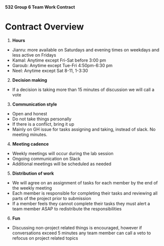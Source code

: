 **532 Group 6 Team Work Contract**

# Contract Overview
1. **Hours**
- Jianru: more available on Saturdays and evening times on weekdays and less active on Fridays 
- Kamal: Anytime except Fri-Sat before 3:00 pm
- Garoub: Anytime except Tue-Fri 4:50pm-6:30 pm 
- Neel: Anytime except Sat 8-11, 1-3:30


2. **Decision making**
- If a decision is taking more than 15 minutes of discussion we will call a vote

3. **Communication style**
- Open and honest
- Do not take things personally
- If there is a conflict, bring it up
- Mainly on GH issue for tasks assigning and taking, instead of slack. No meeting minutes. 

4. **Meeting cadence**
- Weekly meetings will occur during the lab session
- Ongoing communication on Slack
- Additional meetings will be scheduled as needed

5. **Distribution of work**
- We will agree on an assignment of tasks for each member by the end of the weekly meeting
- Each member is responsible for completing their tasks and reviewing all parts of the project prior to submission
- If a member feels they cannot complete their tasks they must alert a team member ASAP to redistribute the responsibilities

6. **Fun**
- Discussing non-project related things is encouraged, however if conversations exceed 5 minutes any team member can call a veto to refocus on project related topics



  
